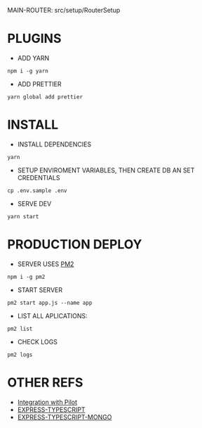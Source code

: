 MAIN-ROUTER: src/setup/RouterSetup

# PLUGINS

-   ADD YARN

```
npm i -g yarn
```

-   ADD PRETTIER

```
yarn global add prettier
```

# INSTALL

-   INSTALL DEPENDENCIES

```
yarn
```

-   SETUP ENVIROMENT VARIABLES, THEN CREATE DB AN SET CREDENTIALS

```
cp .env.sample .env
```

-   SERVE DEV

```
yarn start
```

# PRODUCTION DEPLOY

-   SERVER USES [PM2](https://www.npmjs.com/package/pm2)

```
npm i -g pm2
```

-   START SERVER

```
pm2 start app.js --name app
```

-   LIST ALL APLICATIONS:

```
pm2 list
```

-   CHECK LOGS

```
pm2 logs
```

# OTHER REFS

-   [Integration with Pilot](https://www.pilotsolution.net/integraciones_api.php)
-   [EXPRESS-TYPESCRIPT](https://developer.okta.com/blog/2018/11/15/node-express-typescript)
-   [EXPRESS-TYPESCRIPT-MONGO](https://itnext.io/building-restful-web-apis-with-node-js-express-mongodb-and-typescript-part-1-2-195bdaf129cf)

